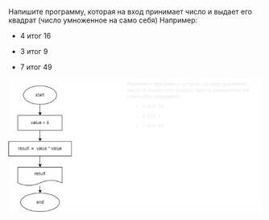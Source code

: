 Напишите программу, которая на вход принимает число и выдает его квадрат (число умноженное на само себя)
Например: 

- 4 итог 16

- 3 итог 9 

- 7 итог 49

![Блок-схема](diagram.drawio.png)